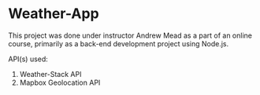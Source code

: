 # Weather-App

This project was done under instructor Andrew Mead as a part of an online course, primarily as a back-end development project using Node.js.

API(s) used:
1. Weather-Stack API
2. Mapbox Geolocation API

